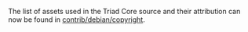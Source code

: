 The list of assets used in the Triad Core source and their attribution can now be found in [contrib/debian/copyright](../contrib/debian/copyright).
